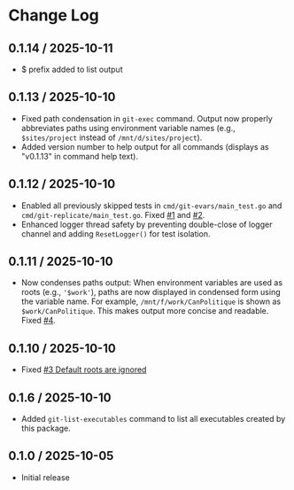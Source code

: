 # Change Log

## 0.1.14 / 2025-10-11

- $ prefix added to list output


## 0.1.13 / 2025-10-10

- Fixed path condensation in `git-exec` command. Output now properly abbreviates paths using environment variable names
  (e.g., `$sites/project` instead of `/mnt/d/sites/project`).
- Added version number to help output for all commands (displays as "v0.1.13" in command help text).

## 0.1.12 / 2025-10-10

- Enabled all previously skipped tests in `cmd/git-evars/main_test.go` and `cmd/git-replicate/main_test.go`.
  Fixed [#1](https://github.com/mslinn/git_tree_go/issues/1) and [#2](https://github.com/mslinn/git_tree_go/issues/2).
- Enhanced logger thread safety by preventing double-close of logger channel and adding `ResetLogger()` for test isolation.


## 0.1.11 / 2025-10-10

- Now condenses paths output: When environment variables are used as roots (e.g., `'$work'`),
  paths are now displayed in condensed form using the variable name. For example,
  `/mnt/f/work/CanPolitique` is shown as `$work/CanPolitique`. This makes output more concise
  and readable. Fixed [#4](https://github.com/mslinn/git_tree_go/issues/4).


## 0.1.10 / 2025-10-10

- Fixed [#3 Default roots are ignored](https://github.com/mslinn/git_tree_go/issues/3)


## 0.1.6 / 2025-10-10

- Added `git-list-executables` command to list all executables created by this package.


## 0.1.0 / 2025-10-05

- Initial release
